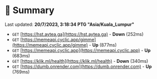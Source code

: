 # 📖 Summary
Last updated: **20/7/2023, 3:18:34 PTG "Asia/Kuala_Lumpur"**

- `GET` [https://hst.aytea.ga](https://hst.aytea.ga) - **Down** (252ms)
- `GET` [https://memeapi.cyclic.app/gimme](https://memeapi.cyclic.app/gimme) - **Up** (877ms)
- `GET` [https://memeapi.cyclic.app](https://memeapi.cyclic.app) - **Up** (683ms)
- `GET` [https://klik.ml/health](https://klik.ml/health) - **Down** (340ms)
- `GET` [https://dumb.onrender.com](https://dumb.onrender.com) - **Up** (769ms)
